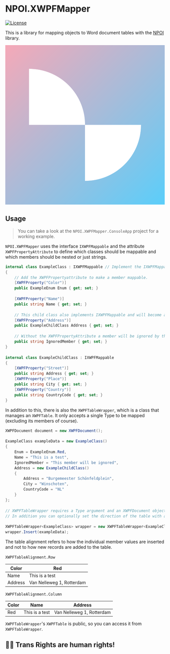 # NPOI.XWPFMapper

[![License](https://img.shields.io/badge/License-Apache_2.0-blue.svg)](https://opensource.org/licenses/Apache-2.0)

This is a library for mapping objects to Word document tables with the [NPOI](https://github.com/nissl-lab/npoi) library.

![logo](logos/xwpfmapper-logo.png)

## Usage

> You can take a look at the `NPOI.XWPFMapper.ConsoleApp` project for a working example.

`NPOI.XWPFMapper` uses the interface `IXWPFMappable` and the attribute `XWPFPropertyAttribute` to define which classes should be mappable and which members should be nested or just strings.

```csharp
internal class ExampleClass : IXWPFMappable // Implement the IXWPFMappable interface to make a class mappable
{
    // Add the XWPFPropertyattribute to make a member mappable.
    [XWPFProperty("Color")] 
    public ExampleEnum Enum { get; set; }

    [XWPFProperty("Name")]
    public string Name { get; set; }

    // This child class also implements IXWPFMappable and will become a nested table.
    [XWPFProperty("Address")]
    public ExampleChildClass Address { get; set; }

    // Without the XWPFPropertyAttribute a member will be ignored by the mapping.
    public string IgnoredMember { get; set; }
}

internal class ExampleChildClass : IXWPFMappable
{
    [XWPFProperty("Street")]
    public string Address { get; set; }
    [XWPFProperty("Place")]
    public string City { get; set; }
    [XWPFProperty("Country")]
    public string CountryCode { get; set; }
}
```

In addition to this, there is also the `XWPFTableWrapper`, which is a class that manages an `XWPFTable`. It only accepts a single Type to be mapped (excluding its members of course).

```csharp
XWPFDocument document = new XWPFDocument();

ExampleClass exampleData = new ExampleClass()
{
    Enum = ExampleEnum.Red,
    Name = "This is a test",
    IgnoredMember = "This member will be ignored",
    Address = new ExampleChildClass()
    {
        Address = "Burgemeester Schönfeldplein",
        City = "Winschoten",
        CountryCode = "NL"
    }
};

// XWPFTableWrapper requires a Type argument and an XWPFDocument object to work
// In addition you can optionally set the direction of the table with an enum XWPFTableAlignment (default is Row)

XWPFTableWrapper<ExampleClass> wrapper = new XWPFTableWrapper<ExampleClass>(document, XWPFTableAlignment.Column);
wrapper.Insert(exampleData);

```

The table alignment refers to how the individual member values are inserted and not to how new records are added to the table.

`XWPFTableAlignment.Row`

| Color   | Red                       |
|---------|---------------------------|
| Name    | This is a test            |
| Address | Van Nelleweg 1, Rotterdam |

`XWPFTableAlignment.Column`

| Color | Name           | Address                   |
|-------|----------------|---------------------------|
| Red   | This is a test | Van Nelleweg 1, Rotterdam |

`XWPFTableWrapper`'s `XWPFTable` is public, so you can access it from `XWPFTableWrapper`.

## 🏳️‍⚧️ Trans Rights are human rights!
